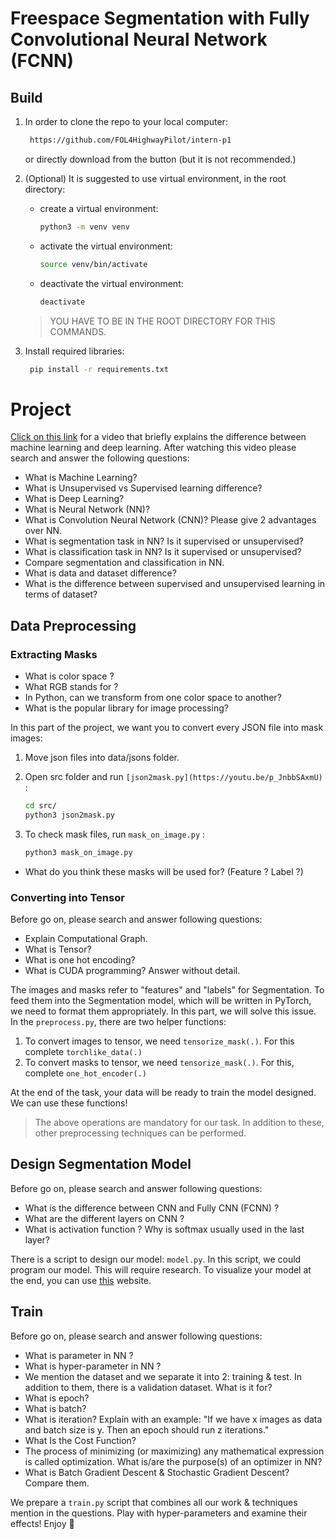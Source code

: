 # Freespace Segmentation with Fully Convolutional Neural Network (FCNN)

## Build

1. In order to clone the repo to your local computer:

    ```bash
     https://github.com/FOL4HighwayPilot/intern-p1
    ```

    or directly download from the button (but it is not recommended.)

2. (Optional) It is suggested to use virtual environment, in the root directory:
    - create a virtual environment:

        ```bash
        python3 -m venv venv
        ```

    - activate the virtual environment:

        ```bash
        source venv/bin/activate
        ```

    - deactivate the virtual environment:

        ```bash
        deactivate
        ```

    > YOU HAVE TO BE IN THE ROOT DIRECTORY FOR THIS COMMANDS.

3. Install required libraries:

    ```bash
     pip install -r requirements.txt
    ```

# Project

[Click on this link](https://youtu.be/i_rToxP3Txo) for a video that briefly explains the difference between machine learning and deep learning. After watching this video please search and answer the following questions:

- What is Machine Learning?
- What is Unsupervised vs Supervised learning difference?
- What is Deep Learning?
- What is Neural Network (NN)?
- What is Convolution Neural Network (CNN)?  Please give 2 advantages over NN.
- What is segmentation task in NN? Is it supervised or unsupervised?
- What is classification task in NN? Is it supervised or unsupervised?
- Compare segmentation and classification in NN.
- What is data and dataset difference?
- What is the difference between supervised and unsupervised learning in terms of dataset?

## Data Preprocessing

### Extracting Masks

- What is color space ?
- What RGB stands for ?
- In Python, can we transform from one color space to another?
- What is the popular library for image processing?

In this part of the project, we want you to convert every JSON file into mask images:

1. Move json files into data/jsons folder.
2. Open src folder and run `[json2mask.py](https://youtu.be/p_JnbbSAxmU)` :

    ```bash
    cd src/
    python3 json2mask.py
    ```

3. To check mask files, run `mask_on_image.py` :

    ```bash
    python3 mask_on_image.py
    ```

- What do you think these masks will be used for? (Feature ? Label ?)

### Converting into Tensor

Before go on, please search and answer following questions:

- Explain Computational Graph.
- What is Tensor?
- What is one hot encoding?
- What is CUDA programming? Answer without detail.

The images and masks refer to "features" and "labels" for Segmentation. To feed them into the Segmentation model, which will be written in PyTorch, we need to format them appropriately. In this part, we will solve this issue. In the `preprocess.py`, there are two helper functions:

1. To convert images to tensor, we need  `tensorize_mask(.)`. For this complete `torchlike_data(.)`
2. To convert masks to tensor, we need `tensorize_mask(.)`. For this, complete `one_hot_encoder(.)`

At the end of the task, your data will be ready to train the model designed. We can use these functions!

> The above operations are mandatory for our task. In addition to these, other preprocessing techniques can be performed.

## Design Segmentation Model

Before go on, please search and answer following questions:

- What is the difference between CNN and Fully CNN (FCNN) ?
- What are the different layers on CNN ?
- What is activation function ? Why is softmax usually used in the last layer?

There is a script to design our model: `model.py`. In this script, we could program our model. This will require research. To visualize your model at the end, you can use [this](http://alexlenail.me/NN-SVG/) website. 

## Train

Before go on, please search and answer following questions:

- What is parameter in NN ?
- What is hyper-parameter in NN ?
- We mention the dataset and we separate it into 2: training & test. In addition to them, there is a validation dataset. What is it for?
- What is epoch?
- What is batch?
- What is iteration? Explain with an example: "If we have x images as data and batch size is y. Then an epoch should run z iterations."
- What Is the Cost Function?
- The process of minimizing (or maximizing) any mathematical expression is called optimization. What is/are the purpose(s) of an optimizer in NN?
- What is Batch Gradient Descent & Stochastic Gradient Descent? Compare them.

We prepare a `train.py` script that combines all our work & techniques mention in the questions. Play with hyper-parameters and examine their effects! Enjoy 🙂
